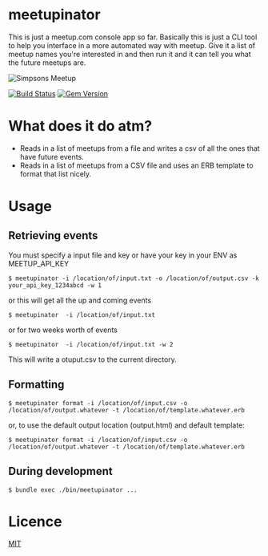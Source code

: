# meetupinator
This is just a meetup.com console app so far.
Basically this is just a CLI tool to help you interface in a more automated way with meetup.
Give it a list of meetup names you're interested in and then run it and it can tell you what the future meetups are.

![Simpsons Meetup](https://frinkiac.com/meme/S09E05/596778.jpg?b64lines=)

[![Build Status](https://travis-ci.org/joesustaric/meetupinator.svg?branch=master)](https://travis-ci.org/joesustaric/meetupinator)
[![Gem Version](https://badge.fury.io/rb/meetupinator.svg)](http://badge.fury.io/rb/meetupinator)

# What does it do atm?
* Reads in a list of meetups from a file and writes a csv of all the ones that have future events.
* Reads in a list of meetups from a CSV file and uses an ERB template to format that list nicely.

# Usage
## Retrieving events
You must specify a input file and key or have your key in your ENV as MEETUP_API_KEY
```
$ meetupinator -i /location/of/input.txt -o /location/of/output.csv -k your_api_key_1234abcd -w 1
```
or this will get all the up and coming events
```
$ meetupinator  -i /location/of/input.txt
```
or for two weeks worth of events  
```
$ meetupinator  -i /location/of/input.txt -w 2
```

This will write a otuput.csv to the current directory.

## Formatting
```
$ meetupinator format -i /location/of/input.csv -o /location/of/output.whatever -t /location/of/template.whatever.erb
```

or, to use the default output location (output.html) and default template:

```
$ meetupinator format -i /location/of/input.csv -o /location/of/output.whatever -t /location/of/template.whatever.erb
```

## During development

```
$ bundle exec ./bin/meetupinator ...
```

# Licence
[MIT](https://github.com/joesustaric/meetupinator/blob/master/LICENSE.md)
